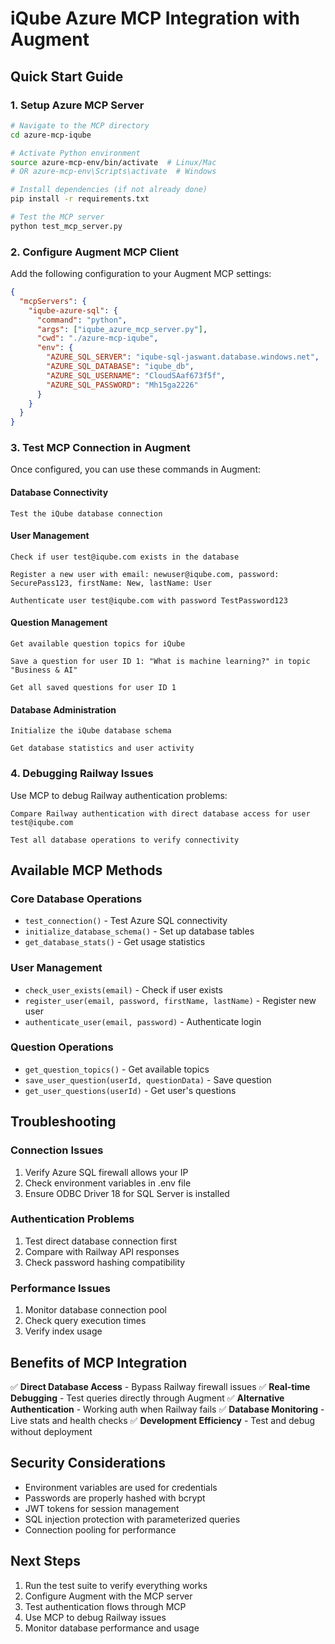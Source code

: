 # iQube Azure MCP Integration with Augment

## Quick Start Guide

### 1. Setup Azure MCP Server

```bash
# Navigate to the MCP directory
cd azure-mcp-iqube

# Activate Python environment
source azure-mcp-env/bin/activate  # Linux/Mac
# OR azure-mcp-env\Scripts\activate  # Windows

# Install dependencies (if not already done)
pip install -r requirements.txt

# Test the MCP server
python test_mcp_server.py
```

### 2. Configure Augment MCP Client

Add the following configuration to your Augment MCP settings:

```json
{
  "mcpServers": {
    "iqube-azure-sql": {
      "command": "python",
      "args": ["iqube_azure_mcp_server.py"],
      "cwd": "./azure-mcp-iqube",
      "env": {
        "AZURE_SQL_SERVER": "iqube-sql-jaswant.database.windows.net",
        "AZURE_SQL_DATABASE": "iqube_db",
        "AZURE_SQL_USERNAME": "CloudSAaf673f5f",
        "AZURE_SQL_PASSWORD": "Mh15ga2226"
      }
    }
  }
}
```

### 3. Test MCP Connection in Augment

Once configured, you can use these commands in Augment:

#### Database Connectivity
```
Test the iQube database connection
```

#### User Management
```
Check if user test@iqube.com exists in the database
```

```
Register a new user with email: newuser@iqube.com, password: SecurePass123, firstName: New, lastName: User
```

```
Authenticate user test@iqube.com with password TestPassword123
```

#### Question Management
```
Get available question topics for iQube
```

```
Save a question for user ID 1: "What is machine learning?" in topic "Business & AI"
```

```
Get all saved questions for user ID 1
```

#### Database Administration
```
Initialize the iQube database schema
```

```
Get database statistics and user activity
```

### 4. Debugging Railway Issues

Use MCP to debug Railway authentication problems:

```
Compare Railway authentication with direct database access for user test@iqube.com
```

```
Test all database operations to verify connectivity
```

## Available MCP Methods

### Core Database Operations
- `test_connection()` - Test Azure SQL connectivity
- `initialize_database_schema()` - Set up database tables
- `get_database_stats()` - Get usage statistics

### User Management
- `check_user_exists(email)` - Check if user exists
- `register_user(email, password, firstName, lastName)` - Register new user
- `authenticate_user(email, password)` - Authenticate login

### Question Operations
- `get_question_topics()` - Get available topics
- `save_user_question(userId, questionData)` - Save question
- `get_user_questions(userId)` - Get user's questions

## Troubleshooting

### Connection Issues
1. Verify Azure SQL firewall allows your IP
2. Check environment variables in .env file
3. Ensure ODBC Driver 18 for SQL Server is installed

### Authentication Problems
1. Test direct database connection first
2. Compare with Railway API responses
3. Check password hashing compatibility

### Performance Issues
1. Monitor database connection pool
2. Check query execution times
3. Verify index usage

## Benefits of MCP Integration

✅ **Direct Database Access** - Bypass Railway firewall issues
✅ **Real-time Debugging** - Test queries directly through Augment
✅ **Alternative Authentication** - Working auth when Railway fails
✅ **Database Monitoring** - Live stats and health checks
✅ **Development Efficiency** - Test and debug without deployment

## Security Considerations

- Environment variables are used for credentials
- Passwords are properly hashed with bcrypt
- JWT tokens for session management
- SQL injection protection with parameterized queries
- Connection pooling for performance

## Next Steps

1. Run the test suite to verify everything works
2. Configure Augment with the MCP server
3. Test authentication flows through MCP
4. Use MCP to debug Railway issues
5. Monitor database performance and usage
